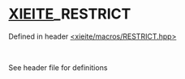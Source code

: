 # [XIEITE](../macros.md)\_RESTRICT
Defined in header [<xieite/macros/RESTRICT.hpp>](../../include/xieite/macros/RESTRICT.hpp)

<br/>

See header file for definitions
